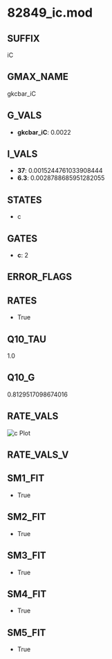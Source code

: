 # 82849_ic.mod

## SUFFIX

iC

## GMAX_NAME

gkcbar_iC

## G_VALS

- **gkcbar_iC**: 0.0022

## I_VALS

- **37**: 0.0015244761033908444
- **6.3**: 0.0028788685951282055

## STATES

- c

## GATES

- **c**: 2

## ERROR_FLAGS


## RATES

- True

## Q10_TAU

1.0

## Q10_G

0.8129517098674016

## RATE_VALS

![c Plot](/Users/pbozelos/Dropbox/icg-Chai-Panos/supermodels/output_markdown_files/KCa/82849_ic.mod/images/c.png)

## RATE_VALS_V

## SM1_FIT

- True

## SM2_FIT

- True

## SM3_FIT

- True

## SM4_FIT

- True

## SM5_FIT

- True

